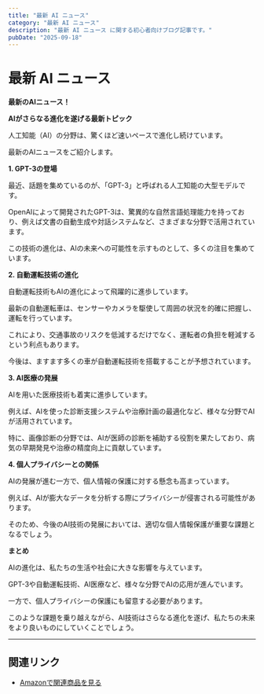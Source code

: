 ```yaml
---
title: "最新 AI ニュース"
category: "最新 AI ニュース"
description: "最新 AI ニュース に関する初心者向けブログ記事です。"
pubDate: "2025-09-18"
---
```


# 最新 AI ニュース

**最新のAIニュース！**

**AIがさらなる進化を遂げる最新トピック**

人工知能（AI）の分野は、驚くほど速いペースで進化し続けています。

最新のAIニュースをご紹介します。



**1. GPT-3の登場**

最近、話題を集めているのが、「GPT-3」と呼ばれる人工知能の大型モデルです。

OpenAIによって開発されたGPT-3は、驚異的な自然言語処理能力を持っており、例えば文書の自動生成や対話システムなど、さまざまな分野で活用されています。

この技術の進化は、AIの未来への可能性を示すものとして、多くの注目を集めています。



**2. 自動運転技術の進化**

自動運転技術もAIの進化によって飛躍的に進歩しています。

最新の自動運転車は、センサーやカメラを駆使して周囲の状況を的確に把握し、運転を行っています。

これにより、交通事故のリスクを低減するだけでなく、運転者の負担を軽減するという利点もあります。

今後は、ますます多くの車が自動運転技術を搭載することが予想されています。



**3. AI医療の発展**

AIを用いた医療技術も着実に進歩しています。

例えば、AIを使った診断支援システムや治療計画の最適化など、様々な分野でAIが活用されています。

特に、画像診断の分野では、AIが医師の診断を補助する役割を果たしており、病気の早期発見や治療の精度向上に貢献しています。



**4. 個人プライバシーとの関係**

AIの発展が進む一方で、個人情報の保護に対する懸念も高まっています。

例えば、AIが膨大なデータを分析する際にプライバシーが侵害される可能性があります。

そのため、今後のAI技術の発展においては、適切な個人情報保護が重要な課題となるでしょう。



**まとめ**

AIの進化は、私たちの生活や社会に大きな影響を与えています。

GPT-3や自動運転技術、AI医療など、様々な分野でAIの応用が進んでいます。

一方で、個人プライバシーの保護にも留意する必要があります。

このような課題を乗り越えながら、AI技術はさらなる進化を遂げ、私たちの未来をより良いものにしていくことでしょう。



---

## 関連リンク

- [Amazonで関連商品を見る](https://www.amazon.co.jp/s?k=%E6%9C%80%E6%96%B0+AI+%E3%83%8B%E3%83%A5%E3%83%BC%E3%82%B9&tag=autowritehubai-22)
